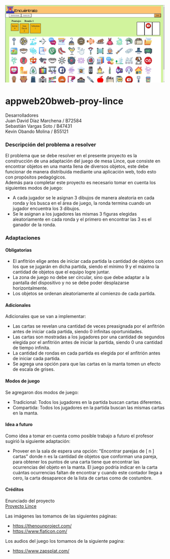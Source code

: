 ![](./Design/Capturas/Encuentralo.jpg)
# appweb20bweb-proy-lince
Desarrolladores  
Juan David Díaz Marchena / B72584  
Sebastián Vargas Soto / B47431  
Kevin Obando Molina / B55121


### Descripción del problema a resolver
El problema que se debe resolver en el presente proyecto es la construcción de una adaptación del juego de mesa Lince, que consiste en encontrar objetos en una manta llena de diversos objetos, este debe funcionar de manera distribuida mediante una aplicación web, todo esto con propósitos pedagógicos.  
Además para completar este proyecto es necesario tomar en cuenta los siguientes modos de juego:

 - A cada jugador se le asignan 3 dibujos de manera aleatoria en cada ronda y los busca en el área de juego, la ronda termina cuando un jugador encuentra los 3 dibujos.
 - Se le asignan a los jugadores las mismas 3 figuras elegidas aleatoriamente en cada ronda y el primero en encontrar las 3 es el ganador de la ronda.

### Adaptaciones

#### Obligatorias
 - El anfitrión elige antes de iniciar cada partida la cantidad de objetos con los que se jugarán en dicha partida, siendo el mínimo 9 y el máximo la cantidad de objetos que el equipo logre juntar.
 - La zona de juego no debe ser circular, sino que debe adaptar a la pantalla del dispositivo y no se debe poder desplazarse horizontalmente.
 - Los objetos se ordenan aleatoriamente al comienzo de cada partida.

 #### Adicionales
 Adicionales que se van a implementar:
 - Las cartas se revelan una cantidad de veces preasignada por el anfitrión antes de iniciar cada partida, siendo 0 infinitas oportunidades.
 - Las cartas son mostradas a los jugadores por una cantidad de segundos elegida por el anfitrión antes de iniciar la partida, siendo 0 una cantidad de tiempo infinita.
 - La cantidad de rondas en cada partida es elegida por el anfitrión antes de iniciar cada partida.
 - Se agrega una opción para que las cartas en la manta tomen un efecto de escala de grises.
 #### Modos de juego
 Se agregaron dos modos de juego:
 - Tradicional: Todos los jugadores en la partida buscan cartas diferentes.
 - Compartida: Todos los jugadores en la partida buscan las mismas cartas en la manta.
 #### Idea a futuro
 Como idea a tomar en cuenta como posible trabajo a futuro el profesor sugirió la siguiente adaptación:
 - Proveer en la sala de espera una opción: "Encontrar parejas de [ n ] cartas" donde n es la cantidad de objetos que conforman una pareja, para obtener los puntos de una carta tiene que encontrar las ocurrencias del objeto en la manta. El juego podría indicar en la carta cuántas ocurrencias faltan de encontrar y cuando este contador llega a cero, la carta desaparece de la lista de cartas como de costumbre.
 #### Créditos
Enunciado del proyecto  
[Proyecto Lince](http://jeisson.ecci.ucr.ac.cr/appweb/2020b/proyecto/)

Las imágenes las tomamos de las siguientes páginas:
- https://thenounproject.com/
- https://www.flaticon.com/


Los audios del juego los tomamos de la siguiente pagina: 
- https://www.zapsplat.com/

